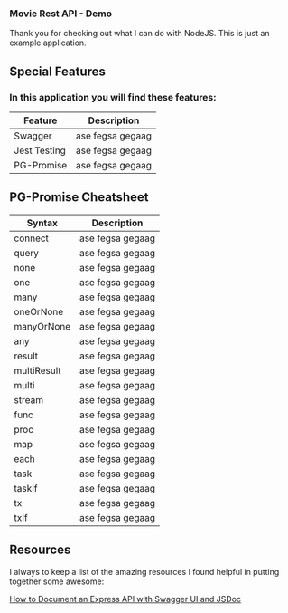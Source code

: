 ### Movie Rest API - Demo

Thank you for checking out what I can do with NodeJS. This is just an example application.

## Special Features

### In this application you will find these features:

| Feature      | Description      |
| ------------ | ---------------- |
| Swagger      | ase fegsa gegaag |
| Jest Testing | ase fegsa gegaag |
| PG-Promise   | ase fegsa gegaag |

## PG-Promise Cheatsheet

| Syntax      | Description      |
| ----------- | ---------------- |
| connect     | ase fegsa gegaag |
| query       | ase fegsa gegaag |
| none        | ase fegsa gegaag |
| one         | ase fegsa gegaag |
| many        | ase fegsa gegaag |
| oneOrNone   | ase fegsa gegaag |
| manyOrNone  | ase fegsa gegaag |
| any         | ase fegsa gegaag |
| result      | ase fegsa gegaag |
| multiResult | ase fegsa gegaag |
| multi       | ase fegsa gegaag |
| stream      | ase fegsa gegaag |
| func        | ase fegsa gegaag |
| proc        | ase fegsa gegaag |
| map         | ase fegsa gegaag |
| each        | ase fegsa gegaag |
| task        | ase fegsa gegaag |
| taskIf      | ase fegsa gegaag |
| tx          | ase fegsa gegaag |
| txIf        | ase fegsa gegaag |

## Resources

I always to keep a list of the amazing resources I found helpful in putting together some awesome:

[How to Document an Express API with Swagger UI and JSDoc](https://dev.to/kabartolo/how-to-document-an-express-api-with-swagger-ui-and-jsdoc-50do)
